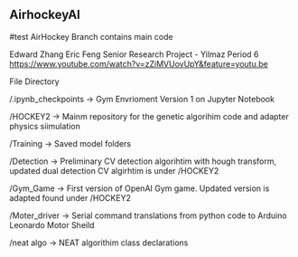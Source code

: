 ## AirhockeyAI

#test
AirHockey Branch contains main code


Edward Zhang Eric Feng
Senior Research Project - Yilmaz Period 6
https://www.youtube.com/watch?v=zZiMVUovUpY&feature=youtu.be

File Directory 

/.ipynb_checkpoints -> Gym Envrioment Version 1 on Jupyter Notebook

/HOCKEY2 -> Mainm repository for the genetic algorihim code and adapter physics siimulation

/Training -> Saved model folders

/Detection -> Preliminary CV detection algorihtim with hough transform, updated dual detection CV algirhtim is under /HOCKEY2

/Gym_Game -> First version of OpenAI Gym game. Updated version is adapted found under /HOCKEY2

/Moter_driver -> Serial command translations from python code to Arduino Leonardo Motor Sheild

/neat algo -> NEAT algorithim class declarations


